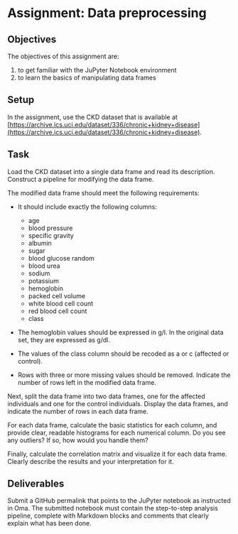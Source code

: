# Assignment: Data preprocessing

## Objectives

The objectives of this assignment are:
1.	to get familiar with the JuPyter Notebook environment
2.	to learn the basics of manipulating data frames

## Setup

In the assignment, use the CKD dataset that is available at [https://archive.ics.uci.edu/dataset/336/chronic+kidney+disease](https://archive.ics.uci.edu/dataset/336/chronic+kidney+disease).


## Task

Load the CKD dataset into a single data frame and read its description. Construct a pipeline for modifying the data frame.

The modified data frame should meet the following requirements:

- It should include exactly the following columns:
  - age
  - blood pressure
  - specific gravity
  - albumin
  - sugar
  - blood glucose random
  - blood urea
  - sodium
  - potassium
  - hemoglobin
  - packed cell volume
  - white blood cell count
  - red blood cell count
  - class

- The hemoglobin values should be expressed in g/l. In the original data set, they are expressed as g/dl.

- The values of the class column should be recoded as a or c (affected or control).

- Rows with three or more missing values should be removed. Indicate the number of rows left in the modified data frame.

Next, split the data frame into two data frames, one for the affected individuals and one for the control individuals. Display the data frames, and indicate the number of rows in each data frame.

For each data frame, calculate the basic statistics for each column, and provide clear, readable histograms for each numerical column. Do you see any outliers? If so, how would you handle them?

Finally, calculate the correlation matrix and visualize it for each data frame. Clearly describe the results and your interpretation for it.


## Deliverables

Submit a GitHub permalink that points to the JuPyter notebook as instructed in Oma.
The submitted notebook must contain the step-to-step analysis pipeline, complete with Markdown blocks and comments that clearly explain what has been done. 

